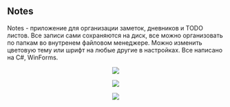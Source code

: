 <h2>Notes</h2>
<p>Notes - приложение для организации заметок, дневников и TODO листов. 
Все записи сами сохраняются на диск, все можно организовать по папкам во внутренем файловом менеджере. 
Можно изменить цветовую тему или шрифт на любые другие в настройках.
Все написано на C#, WinForms.</p>
<p align="center">
	<img src="https://github.com/Hanukahertubzila/Notes/assets/159309150/a8257a5b-066d-4bc7-bbaa-2c4bd8e01085">
</p>
<p align="center">
	<img src="https://github.com/Hanukahertubzila/Notes/assets/159309150/7f4b8303-ee6c-47f0-a46c-198a58fd8508">
</p>
<p align="center">
	<img src="https://github.com/Hanukahertubzila/Notes/assets/159309150/719a6686-a4b7-4cd7-8402-a16486f79978">
</p>
